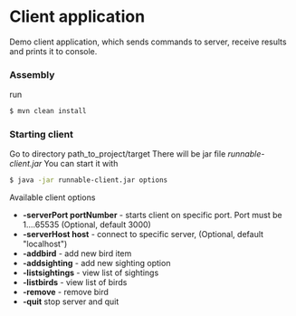 # Client application

Demo client application, which sends commands to server, receive results and prints it to console.

### Assembly
run
```sh
$ mvn clean install
```

### Starting client
Go to directory path_to_project/target
There will be jar file *runnable-client.jar*
You can start it with 
```sh
$ java -jar runnable-client.jar options
```
Available client options
- **-serverPort portNumber** - starts client on specific port. Port must be 1....65535 (Optional, default 3000)
- **-serverHost host** - connect to specific server, (Optional, default "localhost")
- **-addbird** - add new bird item
- **-addsighting** - add new sighting option
- **-listsightings** - view list of sightings
- **-listbirds** - view list of birds
- **-remove** - remove bird
- **-quit** stop server and quit